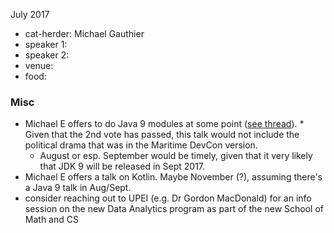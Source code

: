 
July 2017

- cat-herder: Michael Gauthier
- speaker 1:
- speaker 2:
- venue:
- food: 

### Misc

* Michael E offers to do Java 9 modules at some point ([see thread](https://github.com/peidevs/Event_Resources/issues/55)).       * Given that the 2nd vote has passed, this talk would not include the political drama that was in the Maritime DevCon version. 
    * August or esp. September would be timely, given that it very likely that JDK 9 will be released in Sept 2017.
* Michael E offers a talk on Kotlin. Maybe November (?), assuming there's a Java 9 talk in Aug/Sept.
* consider reaching out to UPEI (e.g. Dr Gordon MacDonald) for an info session on the new Data Analytics program as part of the new School of Math and CS
